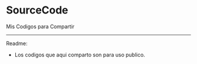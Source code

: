 SourceCode
==========

Mis Codigos para Compartir

-------------------------------------------------------

Readme:

* Los codigos que aqui comparto son para uso publico.
